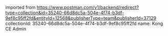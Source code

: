 imported from https://www.postman.com/v1/backend/redirect?type=collection&id=35240-66d8dc5a-504e-4f74-b3df-9ef8c95ff2fd&entityId=12568&publisherType=team&publisherId=37129
collectionId: 35240-66d8dc5a-504e-4f74-b3df-9ef8c95ff2fd
name: Kong CE Admin